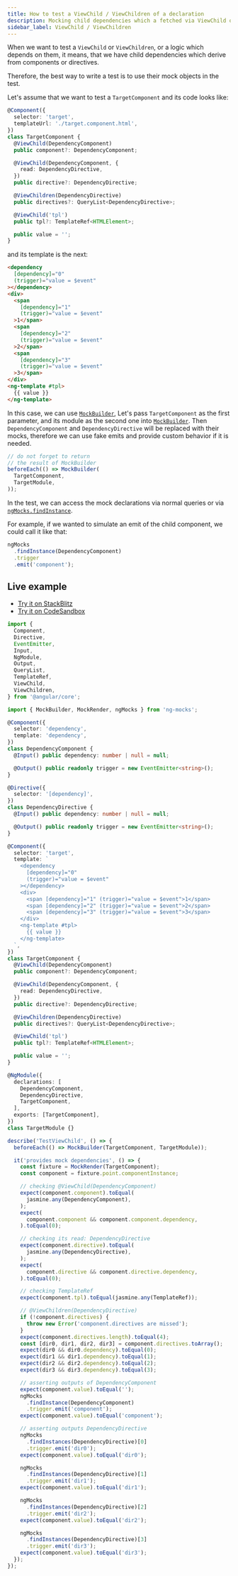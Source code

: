 ```yaml
---
title: How to test a ViewChild / ViewChildren of a declaration
description: Mocking child dependencies which a fetched via ViewChild or ViewChildren
sidebar_label: ViewChild / ViewChildren
---
```


When we want to test a `ViewChild` or `ViewChildren`,
or a logic which depends on them,
it means, that we have child dependencies which derive from components or directives.

Therefore, the best way to write a test is to use their mock objects in the test.

Let's assume that we want to test a `TargetComponent` and its code looks like:

```ts title="target.component.ts"
@Component({
  selector: 'target',
  templateUrl: './target.component.html',
})
class TargetComponent {
  @ViewChild(DependencyComponent)
  public component?: DependencyComponent;

  @ViewChild(DependencyComponent, {
    read: DependencyDirective,
  })
  public directive?: DependencyDirective;

  @ViewChildren(DependencyDirective)
  public directives?: QueryList<DependencyDirective>;

  @ViewChild('tpl')
  public tpl?: TemplateRef<HTMLElement>;

  public value = '';
}
```

and its template is the next:

```html title="target.component.html"
<dependency
  [dependency]="0"
  (trigger)="value = $event"
></dependency>
<div>
  <span
    [dependency]="1"
    (trigger)="value = $event"
  >1</span>
  <span
    [dependency]="2"
    (trigger)="value = $event"
  >2</span>
  <span
    [dependency]="3"
    (trigger)="value = $event"
  >3</span>
</div>
<ng-template #tpl>
  {{ value }}
</ng-template>
```

In this case, we can use [`MockBuilder`](../api/MockBuilder.md),
Let's pass `TargetComponent` as the first parameter, and its module
as the second one into [`MockBuilder`](../api/MockBuilder.md).
Then `DependencyComponent` and `DependencyDirective` will be replaced
with their mocks, therefore we can use fake emits and provide custom behavior if it is needed.

```ts
// do not forget to return
// the result of MockBuilder 
beforeEach(() => MockBuilder(
  TargetComponent,
  TargetModule,
));
```

In the test, we can access the mock declarations via normal queries
or via [`ngMocks.findInstance`](../api/ngMocks/findInstance.md).

For example, if we wanted to simulate an emit of the child component,
we could call it like that:

```ts
ngMocks
  .findInstance(DependencyComponent)
  .trigger
  .emit('component');
```

## Live example

- [Try it on StackBlitz](https://stackblitz.com/github/ng-mocks/examples/tree/tests?file=src/examples/TestViewChild/test.spec.ts&initialpath=%3Fspec%3DTestViewChild)
- [Try it on CodeSandbox](https://codesandbox.io/s/github/ng-mocks/examples/tree/tests?file=/src/examples/TestViewChild/test.spec.ts&initialpath=%3Fspec%3DTestViewChild)

```ts title="https://github.com/ike18t/ng-mocks/blob/master/examples/TestViewChild/test.spec.ts"
import {
  Component,
  Directive,
  EventEmitter,
  Input,
  NgModule,
  Output,
  QueryList,
  TemplateRef,
  ViewChild,
  ViewChildren,
} from '@angular/core';

import { MockBuilder, MockRender, ngMocks } from 'ng-mocks';

@Component({
  selector: 'dependency',
  template: 'dependency',
})
class DependencyComponent {
  @Input() public dependency: number | null = null;

  @Output() public readonly trigger = new EventEmitter<string>();
}

@Directive({
  selector: '[dependency]',
})
class DependencyDirective {
  @Input() public dependency: number | null = null;

  @Output() public readonly trigger = new EventEmitter<string>();
}

@Component({
  selector: 'target',
  template: `
    <dependency
      [dependency]="0"
      (trigger)="value = $event"
    ></dependency>
    <div>
      <span [dependency]="1" (trigger)="value = $event">1</span>
      <span [dependency]="2" (trigger)="value = $event">2</span>
      <span [dependency]="3" (trigger)="value = $event">3</span>
    </div>
    <ng-template #tpl>
      {{ value }}
    </ng-template>
  `,
})
class TargetComponent {
  @ViewChild(DependencyComponent)
  public component?: DependencyComponent;

  @ViewChild(DependencyComponent, {
    read: DependencyDirective,
  })
  public directive?: DependencyDirective;

  @ViewChildren(DependencyDirective)
  public directives?: QueryList<DependencyDirective>;

  @ViewChild('tpl')
  public tpl?: TemplateRef<HTMLElement>;

  public value = '';
}

@NgModule({
  declarations: [
    DependencyComponent,
    DependencyDirective,
    TargetComponent,
  ],
  exports: [TargetComponent],
})
class TargetModule {}

describe('TestViewChild', () => {
  beforeEach(() => MockBuilder(TargetComponent, TargetModule));

  it('provides mock dependencies', () => {
    const fixture = MockRender(TargetComponent);
    const component = fixture.point.componentInstance;

    // checking @ViewChild(DependencyComponent)
    expect(component.component).toEqual(
      jasmine.any(DependencyComponent),
    );
    expect(
      component.component && component.component.dependency,
    ).toEqual(0);

    // checking its read: DependencyDirective
    expect(component.directive).toEqual(
      jasmine.any(DependencyDirective),
    );
    expect(
      component.directive && component.directive.dependency,
    ).toEqual(0);

    // checking TemplateRef
    expect(component.tpl).toEqual(jasmine.any(TemplateRef));

    // @ViewChildren(DependencyDirective)
    if (!component.directives) {
      throw new Error('component.directives are missed');
    }
    expect(component.directives.length).toEqual(4);
    const [dir0, dir1, dir2, dir3] = component.directives.toArray();
    expect(dir0 && dir0.dependency).toEqual(0);
    expect(dir1 && dir1.dependency).toEqual(1);
    expect(dir2 && dir2.dependency).toEqual(2);
    expect(dir3 && dir3.dependency).toEqual(3);

    // asserting outputs of DependencyComponent
    expect(component.value).toEqual('');
    ngMocks
      .findInstance(DependencyComponent)
      .trigger.emit('component');
    expect(component.value).toEqual('component');

    // asserting outputs DependencyDirective
    ngMocks
      .findInstances(DependencyDirective)[0]
      .trigger.emit('dir0');
    expect(component.value).toEqual('dir0');

    ngMocks
      .findInstances(DependencyDirective)[1]
      .trigger.emit('dir1');
    expect(component.value).toEqual('dir1');

    ngMocks
      .findInstances(DependencyDirective)[2]
      .trigger.emit('dir2');
    expect(component.value).toEqual('dir2');

    ngMocks
      .findInstances(DependencyDirective)[3]
      .trigger.emit('dir3');
    expect(component.value).toEqual('dir3');
  });
});
```
